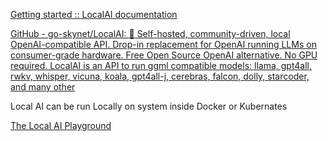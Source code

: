 
[Getting started :: LocalAI documentation](https://localai.io/basics/getting_started/index.html)

[GitHub - go-skynet/LocalAI: :robot: Self-hosted, community-driven, local OpenAI-compatible API. Drop-in replacement for OpenAI running LLMs on consumer-grade hardware. Free Open Source OpenAI alternative. No GPU required. LocalAI is an API to run ggml compatible models: llama, gpt4all, rwkv, whisper, vicuna, koala, gpt4all-j, cerebras, falcon, dolly, starcoder, and many other](https://github.com/go-skynet/LocalAI)

Local AI can be run Locally on system inside Docker or Kubernates

[The Local AI Playground](https://www.localai.app/)



